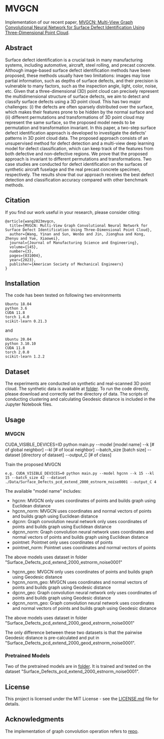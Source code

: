 # MVGCN

Implementation of our recent paper, [MVGCN: Multi-View Graph Convolutional Neural Network for Surface Defect Identification Using Three-Dimensional Point Cloud](https://asmedigitalcollection.asme.org/manufacturingscience/article/145/3/031004/1148268/MVGCN-Multi-View-Graph-Convolutional-Neural).

## Abstract
Surface defect identification is a crucial task in many manufacturing systems, including automotive, aircraft, steel rolling, and precast concrete. Although image-based surface defect identification methods have been proposed, these methods usually have two limitations: images may lose partial information, such as depths of surface defects, and their precision is vulnerable to many factors, such as the inspection angle, light, color, noise, etc. Given that a three-dimensional (3D) point cloud can precisely represent the multidimensional structure of surface defects, we aim to detect and classify surface defects using a 3D point cloud. This has two major challenges: (i) the defects are often sparsely distributed over the surface, which makes their features prone to be hidden by the normal surface and (ii) different permutations and transformations of 3D point cloud may represent the same surface, so the proposed model needs to be permutation and transformation invariant. In this paper, a two-step surface defect identification approach is developed to investigate the defects’ patterns in 3D point cloud data. The proposed approach consists of an unsupervised method for defect detection and a multi-view deep learning model for defect classification, which can keep track of the features from both defective and non-defective regions. We prove that the proposed approach is invariant to different permutations and transformations. Two case studies are conducted for defect identification on the surfaces of synthetic aircraft fuselage and the real precast concrete specimen, respectively. The results show that our approach receives the best defect detection and classification accuracy compared with other benchmark methods.

## Citation

If you find our work useful in your research, please consider citing:

```
@article{wang2023mvgcn,
  title={MVGCN: Multi-View Graph Convolutional Neural Network for Surface Defect Identification Using Three-Dimensional Point Cloud},
  author={Wang, Yinan and Sun, Wenbo and Jin, Jionghua and Kong, Zhenyu and Yue, Xiaowei},
  journal={Journal of Manufacturing Science and Engineering},
  volume={145},
  number={3},
  pages={031004},
  year={2023},
  publisher={American Society of Mechanical Engineers}
}
```

## Installation

The code has been tested on following two environments

```
Ubuntu 18.04
python 3.6
CUDA 11.8
torch 1.4.0
scikit-learn 0.21.3
```
and 

```
Ubuntu 20.04
python 3.10.10
CUDA 11.8
torch 2.0.0
scikit-learn 1.2.2
```

## Dataset
The experiments are conducted on synthetic and real-scanned 3D point cloud. The synthetic data is available at [folder](https://drive.google.com/drive/folders/1-FC5X8pibPbMWYo4Jpr-GREHPxy5wZjm?usp=share_link). To run the code directly, please download and correctly set the directory of data. The scripts of conducting clustering and calculating Geodesic distance is included in the Jupyter Notebook files.

## Usage

### MVGCN
CUDA_VISIBLE_DEVICES=ID python main.py --model [model name] --k [# of global neighbor] --kl [# of local neighbor] --batch_size [batch size] --dataset [directory of dataset] --output_C [# of class]

Train the proposed MVGCN
```
e.g. CUDA_VISIBLE_DEVICES=0 python main.py --model hgcnn --k 15 --kl 15 --batch_size 42 --dataset ./Data/Surface_Defects_pcd_extend_2000_estnorm_noise0001 --output_C 4
```
The available "model name" includes:

* hgcnn: MVGCN only uses coordinates of points and builds graph using Euclidean distance
* hgcnn_norm: MVGCN uses coordinates and normal vectors of points and builds graph using Euclidean distance
* dgcnn: Graph convolution neural network only uses coordinates of points and builds graph using Euclidean distance
* dgcnn_norm: Graph convolution neural network uses coordinates and normal vectors of points and builds graph using Euclidean distance
* pointnet: Pointnet only uses coordinates of points
* pointnet_norm: Pointnet uses coordinates and normal vectors of points

The above models uses dataset in folder "Surface_Defects_pcd_extend_2000_estnorm_noise0001"

* hgcnn_geo: MVGCN only uses coordinates of points and builds graph using Geodesic distance
* hgcnn_norm_geo: MVGCN uses coordinates and normal vectors of points and builds graph using Geodesic distance
* dgcnn_geo: Graph convolution neural network only uses coordinates of points and builds graph using Geodesic distance
* dgcnn_norm_geo: Graph convolution neural network uses coordinates and normal vectors of points and builds graph using Geodesic distance

The above models uses dataset in folder "Surface_Defects_pcd_extend_2000_geod_estnorm_noise0001"

The only difference between these two datasets is that the pairwise Geodesic distance is pre-calculated and put in "Surface_Defects_pcd_extend_2000_geod_estnorm_noise0001".

### Pretrained Models
Two of the pretrained models are in [folder](https://github.com/wyn430/MVGCN/tree/master/pretrained). It is trained and tested on the dataset "Surface_Defects_pcd_extend_2000_estnorm_noise0001".

## License

This project is licensed under the MIT License - see the [LICENSE.md](https://github.com/wyn430/MVGCN/blob/master/LICENSE) file for details.

## Acknowledgments

The implementation of graph convolution operation refers to [repo](https://github.com/WangYueFt/dgcnn).
